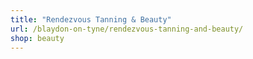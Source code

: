 ```yaml
---
title: "Rendezvous Tanning & Beauty"
url: /blaydon-on-tyne/rendezvous-tanning-and-beauty/
shop: beauty
---
```

